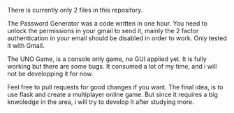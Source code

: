There is currently only 2 files in this repository.

The Password Generator was a code written in one hour.
You need to unlock the permissions in your gmail to send it, mainly the 2 factor authentication in your email should be disabled in order to work. 
Only tested it with Gmail.


The UNO Game, is a console only game, no GUI applied yet.
It is fully working but there are some bugs. It consumed a lot of my time, and i will not be developping it for now.

Feel free to pull requests for good changes if you want. 
The final idea, is to use flask and create a multiplayer online game. But since it requires a big knwoledge in the area, i will try to develop it after studying more.
